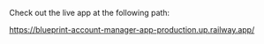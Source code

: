 Check out the live app at the following path:

https://blueprint-account-manager-app-production.up.railway.app/
